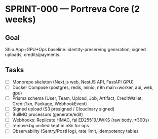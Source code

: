 # SPRINT-000 — Portreva Core (2 weeks)

## Goal
Ship App+GPU+Ops baseline: identity-preserving generation, signed uploads, credits/payments.

## Tasks
- [ ] Monorepo skeleton (Next.js web, NestJS API, FastAPI GPU)
- [ ] Docker Compose (postgres, redis, minio, n8n main+worker, api, web, gpu)
- [ ] Prisma schema (User, Team, Upload, Job, Artifact, CreditWallet, CreditTxn, Package, WebhookEvent)
- [ ] Signed upload (S3 presigned / Cloudinary signed)
- [ ] BullMQ processors (generate/edit)
- [ ] Webhooks: Replicate HMAC, fal ED25519/JWKS (raw body, ±300s)
- [ ] remove.bg unified kept in n8n for ops
- [ ] Observability (Sentry/PostHog), rate limit, idempotency tables
